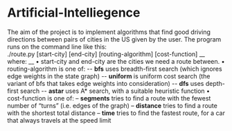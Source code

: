 # Artificial-Intelliegence

The aim of the project is to implement algorithms that find good driving directions between pairs of cities in the US given by the user. The program runs on the command line like this: <br />
./route.py [start-city] [end-city] [routing-algorithm] [cost-function] __
where: __
• start-city and end-city are the cities we need a route between.
• routing-algorithm is one of:
-- __bfs__ uses breadth-first search (which ignores edge weights in the state graph)
-- __uniform__ is uniform cost search (the variant of bfs that takes edge weights into consideration)
-- __dfs__ uses depth-first search
-- __astar__ uses A* search, with a suitable heuristic function
• cost-function is one of:
– __segments__ tries to find a route with the fewest number of “turns” (i.e. edges of the graph)
– __distance__ tries to find a route with the shortest total distance
– __time__ tries to find the fastest route, for a car that always travels at the speed limit

